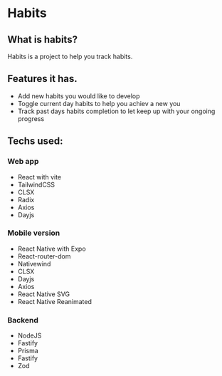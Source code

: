 # Habits

## What is habits?
Habits is a project to help you track habits.

## Features it has.

- Add new habits you would like to develop
- Toggle current day habits to help you achiev a new you
- Track past days habits completion to let keep up with your ongoing progress

## Techs used:

### Web app
- React with vite
- TailwindCSS
- CLSX
- Radix
- Axios
- Dayjs

### Mobile version
- React Native with Expo
- React-router-dom
- Nativewind
- CLSX
- Dayjs
- Axios
- React Native SVG
- React Native Reanimated

### Backend
- NodeJS
- Fastify
- Prisma
- Fastify
- Zod